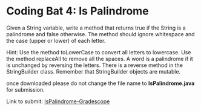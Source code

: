 # Coding Bat 4: Is Palindrome

Given a String variable, write a method that returns true if the String is a palindrome and false otherwise. The method should ignore whitespace and the case (upper or lower) of each letter.

Hint: Use the method toLowerCase to convert all letters to lowercase. Use the method replaceAll to remove all the spaces. A word is a palindrome if it is unchanged by reversing the letters. There is a reverse method in the StringBuilder class. Remember that StringBuilder objects are mutable.


once downloaded please do not change the file name to **IsPalindrome.java** for submission.

Link to submit: [IsPalindrome\-Gradescope](https://www.gradescope.com/courses/137448/assignments)
